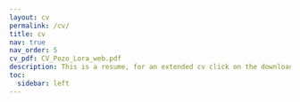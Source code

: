 ```yaml
---
layout: cv
permalink: /cv/
title: cv
nav: true
nav_order: 5
cv_pdf: CV_Pozo_Lora_web.pdf
description: This is a resume, for an extended cv click on the download button.
toc:
  sidebar: left
---
```

